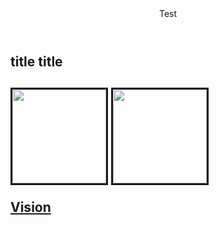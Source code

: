 <header>
Test 
</header>


<h2><p><b> title </b> title</p><h2/>
 <a href="https://rutgerpijnenburg.github.io/Vision/"><img src="https://user-images.githubusercontent.com/132466058/236674390-6ddaf145-85cf-4e9a-9d7a-30132e08f332.png" width="150" style="border:solid" top="200"></a>
 <a href="https://rutgerpijnenburg.github.io/Vision/"><img src="https://user-images.githubusercontent.com/132466058/236674390-6ddaf145-85cf-4e9a-9d7a-30132e08f332.png" width="150" style="border:solid" top="200"></a>
 
 <p><a href="https://rutgerpijnenburg.github.io/Vision/">Vision</a></p>
